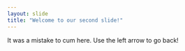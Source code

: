 ```yaml
---
layout: slide
title: "Welcome to our second slide!"
---
```

It was a mistake to cum here.
Use the left arrow to go back!
